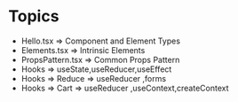 # Topics

- Hello.tsx => Component and Element Types
- Elements.tsx => Intrinsic Elements
- PropsPattern.tsx => Common Props Pattern
- Hooks => useState,useReducer,useEffect
- Hooks => Reduce => useReducer ,forms
- Hooks => Cart => useReducer ,useContext,createContext

